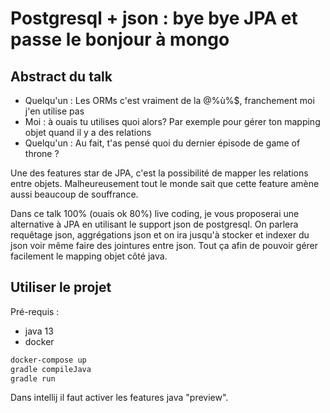 # Postgresql + json : bye bye JPA et passe le bonjour à mongo

## Abstract du talk 


* Quelqu'un : Les ORMs c'est vraiment de la @%ù%$, franchement moi j'en utilise pas
* Moi : à ouais tu utilises quoi alors? Par exemple pour gérer ton mapping objet quand il y a des relations
* Quelqu'un : Au fait, t'as pensé quoi du dernier épisode de game of throne ?

Une des features star de JPA, c'est la possibilité de mapper les relations entre objets. Malheureusement tout le monde sait que cette feature amène aussi beaucoup de souffrance.

Dans ce talk 100% (ouais ok 80%) live coding, je vous proposerai une alternative à JPA en utilisant le support json de postgresql. 
On parlera requêtage json, aggrégations json et on ira jusqu'à stocker et indexer du json voir même faire des jointures entre json. 
Tout ça afin de pouvoir gérer facilement le mapping objet côté java. 

## Utiliser le projet 

Pré-requis : 

 * java 13 
 * docker 
 
 ```bash 
docker-compose up 
gradle compileJava 
gradle run  
```

Dans intellij il faut activer les features java "preview". 
